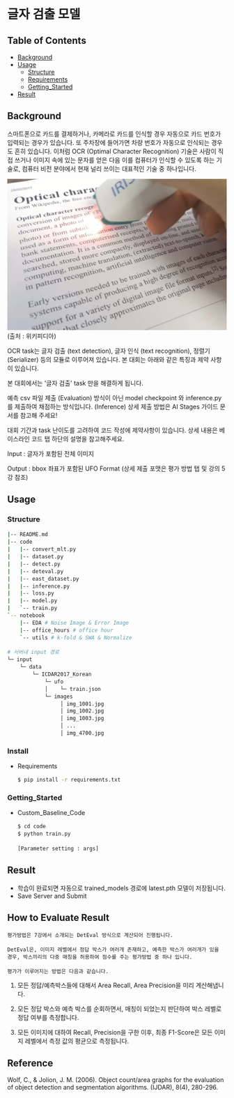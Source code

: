 # 글자 검출 모델

## Table of Contents

- [Background](#background)
- [Usage](#usage)
  - [Structure](#Structure)
  - [Requirements](#install)
  - [Getting_Started](#Getting_Started)
- [Result](#Result)

## Background

스마트폰으로 카드를 결제하거나, 카메라로 카드를 인식할 경우 자동으로 카드 번호가 입력되는 경우가 있습니다. 또 주차장에 들어가면 차량 번호가 자동으로 인식되는 경우도 흔히 있습니다. 이처럼 OCR (Optimal Character Recognition) 기술은 사람이 직접 쓰거나 이미지 속에 있는 문자를 얻은 다음 이를 컴퓨터가 인식할 수 있도록 하는 기술로, 컴퓨터 비전 분야에서 현재 널리 쓰이는 대표적인 기술 중 하나입니다.

![img](https://github.com/boostcampaitech2/data-annotation-cv-level3-cv-15/blob/master/img/img1.png)
(출처 : 위키피디아)

OCR task는 글자 검출 (text detection), 글자 인식 (text recognition), 정렬기 (Serializer) 등의 모듈로 이루어져 있습니다. 본 대회는 아래와 같은 특징과 제약 사항이 있습니다.

본 대회에서는 '글자 검출' task 만을 해결하게 됩니다.

예측 csv 파일 제출 (Evaluation) 방식이 아닌 model checkpoint 와 inference.py 를 제출하여 채점하는 방식입니다. (Inference) 상세 제출 방법은 AI Stages 가이드 문서를 참고해 주세요!

대회 기간과 task 난이도를 고려하여 코드 작성에 제약사항이 있습니다. 상세 내용은 베이스라인 코드 탭 하단의 설명을 참고해주세요.

Input : 글자가 포함된 전체 이미지

Output : bbox 좌표가 포함된 UFO Format (상세 제출 포맷은 평가 방법 탭 및 강의 5강 참조)

## Usage
### Structure
```sh
|-- README.md
|-- code
|   |-- convert_mlt.py
|   |-- dataset.py
|   |-- detect.py
|   |-- deteval.py
|   |-- east_dataset.py
|   |-- inference.py
|   |-- loss.py
|   |-- model.py
|   `-- train.py
`-- notebook
    |-- EDA # Noise Image & Error Image
    |-- office_hours # office hour
    `-- utils # k-fold & SWA & Normalize
    
# 서버내 input 경로
└─ input
    └─ data
        └─ ICDAR2017_Korean
            └─ ufo
            │    └─ train.json
            └─ images
                 │ img_1001.jpg
                 │ img_1002.jpg
                 │ img_1003.jpg
                 │ ...
                 │ img_4700.jpg
```
### Install

- Requirements

    ```sh
    $ pip install -r requirements.txt
    ```

### Getting_Started

- Custom_Baseline_Code

    ```sh
    $ cd code
    $ python train.py

    [Parameter setting : args]
    ```




## Result

- 학습이 완료되면 자동으로 trained_models 경로에 latest.pth 모델이 저장됩니다.
- Save Server and Submit


## How to Evaluate Result

```
평가방법은 7강에서 소개되는 DetEval 방식으로 계산되어 진행됩니다.

DetEval은, 이미지 레벨에서 정답 박스가 여러개 존재하고, 예측한 박스가 여러개가 있을 경우, 박스끼리의 다중 매칭을 허용하여 점수를 주는 평가방법 중 하나 입니다.

평가가 이루어지는 방법은 다음과 같습니다.
```

1) 모든 정답/예측박스들에 대해서 Area Recall, Area Precision을 미리 계산해냅니다.

2) 모든 정답 박스와 예측 박스를 순회하면서, 매칭이 되었는지 판단하여 박스 레벨로 정답 여부를 측정합니다.

3) 모든 이미지에 대하여 Recall, Precision을 구한 이후, 최종 F1-Score은 모든 이미지 레벨에서 측정 값의 평균으로 측정됩니다.


## Reference

Wolf, C., & Jolion, J. M. (2006). Object count/area graphs for the evaluation of object detection and segmentation algorithms. (IJDAR), 8(4), 280-296.

